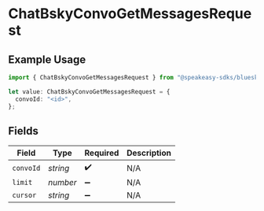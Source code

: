 # ChatBskyConvoGetMessagesRequest

## Example Usage

```typescript
import { ChatBskyConvoGetMessagesRequest } from "@speakeasy-sdks/bluesky/models/operations";

let value: ChatBskyConvoGetMessagesRequest = {
  convoId: "<id>",
};
```

## Fields

| Field              | Type               | Required           | Description        |
| ------------------ | ------------------ | ------------------ | ------------------ |
| `convoId`          | *string*           | :heavy_check_mark: | N/A                |
| `limit`            | *number*           | :heavy_minus_sign: | N/A                |
| `cursor`           | *string*           | :heavy_minus_sign: | N/A                |